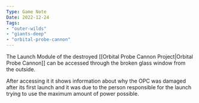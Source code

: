 ```yaml
---
Type: Game Note
Date: 2022-12-24
Tags:
- "outer-wilds"
- "giants-deep"
- "orbital-probe-cannon"
---
```

The Launch Module of the destroyed [[Orbital Probe Cannon Project|Orbital Probe Cannon]] can be accessed through the broken glass window from the outside.

After accessing it it shows information about why the OPC was damaged after its first launch and it was due to the person responsible for the launch trying to use the maximum amount of power possible.